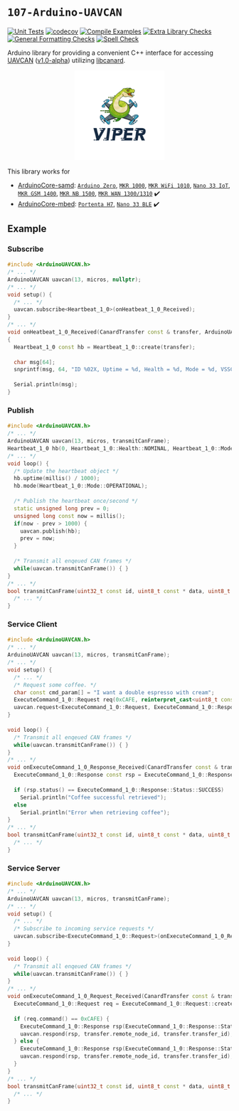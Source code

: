 `107-Arduino-UAVCAN`
====================
[![Unit Tests](https://github.com/107-systems/107-Arduino-UAVCAN/workflows/Unit%20Tests/badge.svg)](https://github.com/107-systems/107-Arduino-UAVCAN/actions?workflow=Unit+Tests)
[![codecov](https://codecov.io/gh/107-systems/107-Arduino-UAVCAN/branch/master/graph/badge.svg)](https://codecov.io/gh/107-systems/107-Arduino-UAVCAN)
[![Compile Examples](https://github.com/107-systems/107-Arduino-UAVCAN/workflows/Compile%20Examples/badge.svg)](https://github.com/107-systems/107-Arduino-UAVCAN/actions?workflow=Compile+Examples)
[![Extra Library Checks](https://github.com/107-systems/107-Arduino-UAVCAN/workflows/Extra%20Library%20Checks/badge.svg)](https://github.com/107-systems/107-Arduino-UAVCAN/actions?workflow=Extra+Library+Checks)
[![General Formatting Checks](https://github.com/107-systems/107-Arduino-UAVCAN/workflows/General%20Formatting%20Checks/badge.svg)](https://github.com/107-systems/107-Arduino-UAVCAN/actions?workflow=General+Formatting+Checks)
[![Spell Check](https://github.com/107-systems/107-Arduino-UAVCAN/workflows/Spell%20Check/badge.svg)](https://github.com/107-systems/107-Arduino-UAVCAN/actions?workflow=Spell+Check)

Arduino library for providing a convenient C++ interface for accessing [UAVCAN](https://uavcan.org/) ([v1.0-alpha](https://uavcan.org/specification/UAVCAN_Specification_v1.0-alpha.pdf)) utilizing [libcanard](https://github.com/UAVCAN/libcanard).

<p align="center">
  <a href="https://github.com/107-systems/107-Arduino-Viper"><img src="extras/logo/viper-logo.jpg" width="40%"></a>
</p>

This library works for
* [ArduinoCore-samd](https://github.com/arduino/ArduinoCore-samd): [`Arduino Zero`](https://store.arduino.cc/arduino-zero), [`MKR 1000`](https://store.arduino.cc/arduino-mkr1000-wifi), [`MKR WiFi 1010`](https://store.arduino.cc/arduino-mkr-wifi-1010), [`Nano 33 IoT`](https://store.arduino.cc/arduino-nano-33-iot), [`MKR GSM 1400`](https://store.arduino.cc/arduino-mkr-gsm-1400-1415), [`MKR NB 1500`](https://store.arduino.cc/arduino-mkr-nb-1500-1413), [`MKR WAN 1300/1310`](https://store.arduino.cc/mkr-wan-1310) :heavy_check_mark:
* [ArduinoCore-mbed](https://github.com/arduino/ArduinoCore-mbed): [`Portenta H7`](https://store.arduino.cc/portenta-h7), [`Nano 33 BLE`](https://store.arduino.cc/arduino-nano-33-ble) :heavy_check_mark:

## Example
### Subscribe
```C++
#include <ArduinoUAVCAN.h>
/* ... */
ArduinoUAVCAN uavcan(13, micros, nullptr);
/* ... */
void setup() {
  /* ... */
  uavcan.subscribe<Heartbeat_1_0>(onHeatbeat_1_0_Received);
}
/* ... */
void onHeatbeat_1_0_Received(CanardTransfer const & transfer, ArduinoUAVCAN & /* uavcan */)
{
  Heartbeat_1_0 const hb = Heartbeat_1_0::create(transfer);

  char msg[64];
  snprintf(msg, 64, "ID %02X, Uptime = %d, Health = %d, Mode = %d, VSSC = %d", transfer.remote_node_id, hb.uptime(), (int)hb.health(), (int)hb.mode(), hb.vssc());

  Serial.println(msg);
}
```

### Publish
```C++
#include <ArduinoUAVCAN.h>
/* ... */
ArduinoUAVCAN uavcan(13, micros, transmitCanFrame);
Heartbeat_1_0 hb(0, Heartbeat_1_0::Health::NOMINAL, Heartbeat_1_0::Mode::INITIALIZATION, 0);
/* ... */
void loop() {
  /* Update the heartbeat object */
  hb.uptime(millis() / 1000);
  hb.mode(Heartbeat_1_0::Mode::OPERATIONAL);

  /* Publish the heartbeat once/second */
  static unsigned long prev = 0;
  unsigned long const now = millis();
  if(now - prev > 1000) {
    uavcan.publish(hb);
    prev = now;
  }

  /* Transmit all enqeued CAN frames */
  while(uavcan.transmitCanFrame()) { }
}
/* ... */
bool transmitCanFrame(uint32_t const id, uint8_t const * data, uint8_t const len) {
  /* ... */
}
```

### Service Client
```C++
#include <ArduinoUAVCAN.h>
/* ... */
ArduinoUAVCAN uavcan(13, micros, transmitCanFrame);
/* ... */
void setup() {
  /* ... */
  /* Request some coffee. */
  char const cmd_param[] = "I want a double espresso with cream";
  ExecuteCommand_1_0::Request req(0xCAFE, reinterpret_cast<uint8_t const *>(cmd_param), sizeof(cmd_param));
  uavcan.request<ExecuteCommand_1_0::Request, ExecuteCommand_1_0::Response>(req, 27 /* remote node id */, onExecuteCommand_1_0_Response_Received);
}

void loop() {
  /* Transmit all enqeued CAN frames */
  while(uavcan.transmitCanFrame()) { }
}
/* ... */
void onExecuteCommand_1_0_Response_Received(CanardTransfer const & transfer, ArduinoUAVCAN & /* uavcan */) {
  ExecuteCommand_1_0::Response const rsp = ExecuteCommand_1_0::Response::create(transfer);

  if (rsp.status() == ExecuteCommand_1_0::Response::Status::SUCCESS)
    Serial.println("Coffee successful retrieved");
  else
    Serial.println("Error when retrieving coffee");
}
/* ... */
bool transmitCanFrame(uint32_t const id, uint8_t const * data, uint8_t const len) {
  /* ... */
}
```


### Service Server
```C++
#include <ArduinoUAVCAN.h>
/* ... */
ArduinoUAVCAN uavcan(13, micros, transmitCanFrame);
/* ... */
void setup() {
  /* ... */
  /* Subscribe to incoming service requests */
  uavcan.subscribe<ExecuteCommand_1_0::Request>(onExecuteCommand_1_0_Request_Received);
}

void loop() {
  /* Transmit all enqeued CAN frames */
  while(uavcan.transmitCanFrame()) { }
}
/* ... */
void onExecuteCommand_1_0_Request_Received(CanardTransfer const & transfer, ArduinoUAVCAN & uavcan) {
  ExecuteCommand_1_0::Request req = ExecuteCommand_1_0::Request::create(transfer);

  if (req.command() == 0xCAFE) {
    ExecuteCommand_1_0::Response rsp(ExecuteCommand_1_0::Response::Status::SUCCESS);
    uavcan.respond(rsp, transfer.remote_node_id, transfer.transfer_id);
  } else {
    ExecuteCommand_1_0::Response rsp(ExecuteCommand_1_0::Response::Status::NOT_AUTHORIZED);
    uavcan.respond(rsp, transfer.remote_node_id, transfer.transfer_id);
  }
}
/* ... */
bool transmitCanFrame(uint32_t const id, uint8_t const * data, uint8_t const len) {
  /* ... */
}
```
